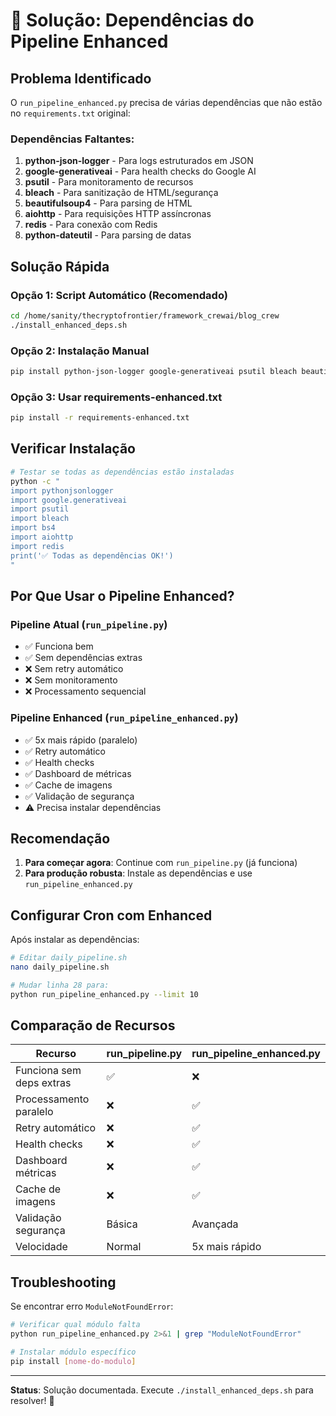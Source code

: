 # 🔧 Solução: Dependências do Pipeline Enhanced

## Problema Identificado

O `run_pipeline_enhanced.py` precisa de várias dependências que não estão no `requirements.txt` original:

### Dependências Faltantes:
1. **python-json-logger** - Para logs estruturados em JSON
2. **google-generativeai** - Para health checks do Google AI  
3. **psutil** - Para monitoramento de recursos
4. **bleach** - Para sanitização de HTML/segurança
5. **beautifulsoup4** - Para parsing de HTML
6. **aiohttp** - Para requisições HTTP assíncronas
7. **redis** - Para conexão com Redis
8. **python-dateutil** - Para parsing de datas

## Solução Rápida

### Opção 1: Script Automático (Recomendado)
```bash
cd /home/sanity/thecryptofrontier/framework_crewai/blog_crew
./install_enhanced_deps.sh
```

### Opção 2: Instalação Manual
```bash
pip install python-json-logger google-generativeai psutil bleach beautifulsoup4 aiohttp redis python-dateutil validators
```

### Opção 3: Usar requirements-enhanced.txt
```bash
pip install -r requirements-enhanced.txt
```

## Verificar Instalação

```bash
# Testar se todas as dependências estão instaladas
python -c "
import pythonjsonlogger
import google.generativeai
import psutil
import bleach
import bs4
import aiohttp
import redis
print('✅ Todas as dependências OK!')
"
```

## Por Que Usar o Pipeline Enhanced?

### Pipeline Atual (`run_pipeline.py`)
- ✅ Funciona bem
- ✅ Sem dependências extras
- ❌ Sem retry automático
- ❌ Sem monitoramento
- ❌ Processamento sequencial

### Pipeline Enhanced (`run_pipeline_enhanced.py`)
- ✅ 5x mais rápido (paralelo)
- ✅ Retry automático
- ✅ Health checks
- ✅ Dashboard de métricas
- ✅ Cache de imagens
- ✅ Validação de segurança
- ⚠️ Precisa instalar dependências

## Recomendação

1. **Para começar agora**: Continue com `run_pipeline.py` (já funciona)
2. **Para produção robusta**: Instale as dependências e use `run_pipeline_enhanced.py`

## Configurar Cron com Enhanced

Após instalar as dependências:

```bash
# Editar daily_pipeline.sh
nano daily_pipeline.sh

# Mudar linha 28 para:
python run_pipeline_enhanced.py --limit 10
```

## Comparação de Recursos

| Recurso | run_pipeline.py | run_pipeline_enhanced.py |
|---------|----------------|-------------------------|
| Funciona sem deps extras | ✅ | ❌ |
| Processamento paralelo | ❌ | ✅ |
| Retry automático | ❌ | ✅ |
| Health checks | ❌ | ✅ |
| Dashboard métricas | ❌ | ✅ |
| Cache de imagens | ❌ | ✅ |
| Validação segurança | Básica | Avançada |
| Velocidade | Normal | 5x mais rápido |

## Troubleshooting

Se encontrar erro `ModuleNotFoundError`:
```bash
# Verificar qual módulo falta
python run_pipeline_enhanced.py 2>&1 | grep "ModuleNotFoundError"

# Instalar módulo específico
pip install [nome-do-modulo]
```

---

**Status**: Solução documentada. Execute `./install_enhanced_deps.sh` para resolver! 🚀